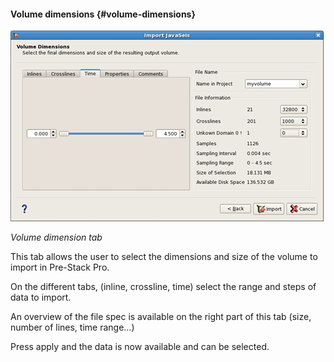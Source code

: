 #### Volume dimensions {#volume-dimensions}

![](/assets/003_import_javaseis.png)

_Volume dimension tab_

This tab allows the user to select the dimensions and size of the volume to import in Pre-Stack Pro.

On the different tabs, \(inline, crossline, time\) select the range and steps of data to import.

An overview of the file spec is available on the right part of this tab \(size, number of lines, time range…\)

Press apply and the data is now available and can be selected.

